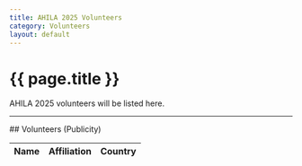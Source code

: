 ```yaml
---
title: AHILA 2025 Volunteers
category: Volunteers
layout: default
---
```


# {{ page.title }}

AHILA 2025 volunteers will be listed here.

<hr>
## Volunteers (Publicity)

|        Name       |            Affiliation           | Country |
|:-----------------:|:--------------------------------:|:-------:|
